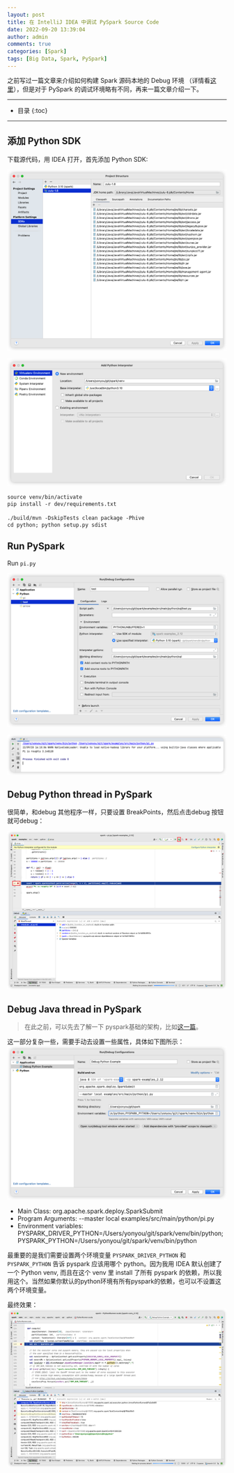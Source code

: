 ```yaml
---
layout: post
title: 在 IntelliJ IDEA 中调试 PySpark Source Code
date: 2022-09-20 13:39:04
author: admin
comments: true
categories: [Spark]
tags: [Big Data, Spark, PySpark]
---
```


之前写过一篇文章来介绍如何构建 Spark 源码本地的 Debug 环境 （详情看[这里](https://waltyou.github.io/Spark-Source-Code-Build-And-Run-In-Idea-Intellij/)），但是对于 PySpark 的调试环境略有不同，再来一篇文章介绍一下。

<!-- more -->

---

* 目录
{:toc}
---

## 添加 Python SDK

下载源代码，用 IDEA 打开，首先添加 Python SDK:

![picture 1](../images/80eaa5525aee1eb0ed7af856ac13b43c95dbd3282b63e3c119e5a3d6aa4765a5.png)  

![picture 2](../images/6985394a3c9401d15189b686d9f9af6441fd25126c77b1b06d373a661207bd99.png)  

```shell
source venv/bin/activate
pip install -r dev/requirements.txt

./build/mvn -DskipTests clean package -Phive
cd python; python setup.py sdist
```

## Run PySpark

Run `pi.py`

![picture 3](../images/33649a50141e35be1aeae812ea778e241c78a24442cba9c316da4a2482c57743.png)  

![picture 4](../images/c5e2afde7eb98d5cf337742551486b4f14e2feb35482eb662025093ae5eae842.png)  

## Debug Python thread in PySpark

很简单，和debug 其他程序一样，只要设置 BreakPoints，然后点击debug 按钮就可debug：

![picture 5](../images/cbe155d757ce2628729981c276a5df2074aad98697fddec3efc85c95c6b7913a.png)  

## Debug Java thread in PySpark

> 在此之前，可以先去了解一下 pyspark基础的架构，比如[这一篇](https://www.mobvista.com/cn/blog/2019-12-27-2/)。

这一部分复杂一些，需要手动去设置一些属性，具体如下图所示：
![picture 7](../images/75d4bd14e95a352ff402821cba818168916871dc6d20f506eb6a5c0084255a91.png)  

- Main Class: org.apache.spark.deploy.SparkSubmit
- Program Arguments: --master local examples/src/main/python/pi.py
- Environment variables: PYSPARK_DRIVER_PYTHON=/Users/yonyou/git/spark/venv/bin/python;PYSPARK_PYTHON=/Users/yonyou/git/spark/venv/bin/python

最重要的是我们需要设置两个环境变量 `PYSPARK_DRIVER_PYTHON` 和 `PYSPARK_PYTHON` 告诉 pyspark 应该用哪个 python。因为我用 IDEA 默认创建了一个 Python venv, 而且在这个 venv 里 install 了所有 pyspark 的依赖，所以我用这个。当然如果你默认的python环境有所有pyspark的依赖，也可以不设置这两个环境变量。

最终效果：
![picture 8](../images/404ac6e0c9004f836ce57a73c2f94ad66be48e74298c683270a9c68db87a0f11.png)  
